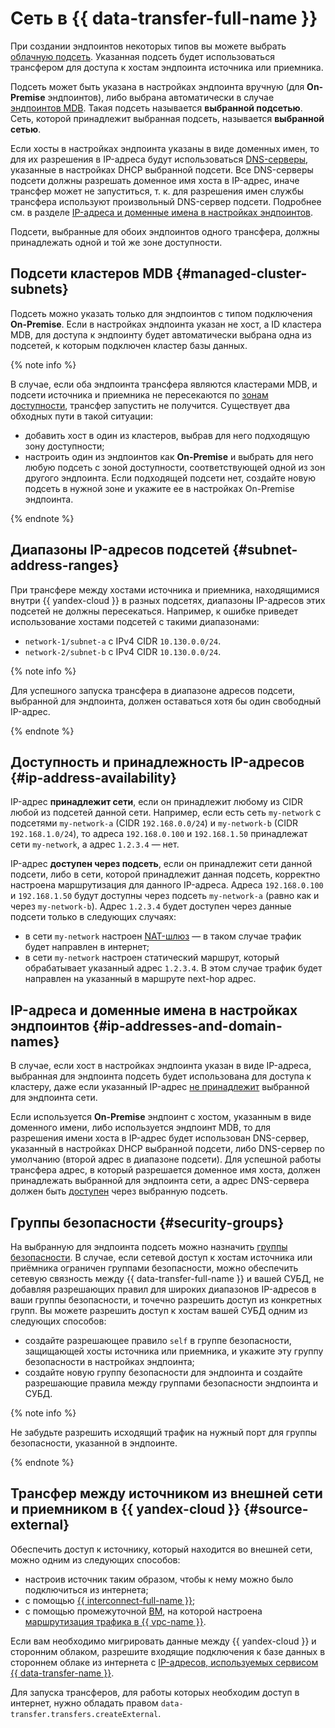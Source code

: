 # Сеть в {{ data-transfer-full-name }}


При создании эндпоинтов некоторых типов вы можете выбрать [облачную подсеть](../../vpc/concepts/network.md). Указанная подсеть будет использоваться трансфером для доступа к хостам эндпоинта источника или приемника.

Подсеть может быть указана в настройках эндпоинта вручную (для **On-Premise** эндпоинтов), либо выбрана автоматически в случае [эндпоинтов MDB](#managed-cluster-subnets). Такая подсеть называется __выбранной подсетью__. Сеть, которой принадлежит выбранная подсеть, называется __выбранной сетью__.

Если хосты в настройках эндпоинта указаны в виде доменных имен, то для их разрешения в IP-адреса будут использоваться [DNS-серверы](../../glossary/dns.md#dns-server), указанные в настройках DHCP выбранной подсети. Все DNS-серверы подсети должны разрешать доменное имя хоста в IP-адрес, иначе трансфер может не запуститься, т. к. для разрешения имен службы трансфера используют произвольный DNS-сервер подсети. Подробнее см. в разделе [IP-адреса и доменные имена в настройках эндпоинтов](#ip-addresses-and-domain-names).

Подсети, выбранные для обоих эндпоинтов одного трансфера, должны принадлежать одной и той же зоне доступности.

## Подсети кластеров MDB {#managed-cluster-subnets}

Подсеть можно указать только для эндпоинтов с типом подключения **On-Premise**. Если в настройках эндпоинта указан не хост, а ID кластера MDB, для доступа к эндпоинту будет автоматически выбрана одна из подсетей, к которым подключен кластер базы данных.

{% note info %}

В случае, если оба эндпоинта трансфера являются кластерами MDB, и подсети источника и приемника не пересекаются по [зонам доступности](../../overview/concepts/geo-scope.md), трансфер запустить не получится. Существует два обходных пути в такой ситуации:

* добавить хост в один из кластеров, выбрав для него подходящую зону доступности;
* настроить один из эндпоинтов как **On-Premise** и выбрать для него любую подсеть с зоной доступности, соответствующей одной из зон другого эндпоинта. Если подходящей подсети нет, создайте новую подсеть в нужной зоне и укажите ее в настройках On-Premise эндпоинта.

{% endnote %}

## Диапазоны IP-адресов подсетей {#subnet-address-ranges}

При трансфере между хостами источника и приемника, находящимися внутри {{ yandex-cloud }} в разных подсетях, диапазоны IP-адресов этих подсетей не должны пересекаться. Например, к ошибке приведет использование хостами подсетей с такими диапазонами:

* `network-1/subnet-a` с IPv4 CIDR `10.130.0.0/24`.
* `network-2/subnet-b` с IPv4 CIDR `10.130.0.0/24`.

{% note info %}

Для успешного запуска трансфера в диапазоне адресов подсети, выбранной для эндпоинта, должен оставаться хотя бы один свободный IP-адрес.

{% endnote %}

## Доступность и принадлежность IP-адресов {#ip-address-availability}

IP-адрес __принадлежит сети__, если он принадлежит любому из CIDR любой из подсетей данной сети. Например, если есть сеть `my-network` с подсетями `my-network-a` (CIDR `192.168.0.0/24`) и `my-network-b` (CIDR `192.168.1.0/24`), то адреса `192.168.0.100` и `192.168.1.50` принадлежат сети `my-network`, а адрес `1.2.3.4` — нет.

IP-адрес __доступен через подсеть__, если он принадлежит сети данной подсети, либо в сети, которой принадлежит данная подсеть, корректно настроена маршрутизация для данного IP-адреса. Адреса `192.168.0.100` и `192.168.1.50` будут доступны через подсеть `my-network-a` (равно как и через `my-network-b`). Адрес `1.2.3.4` будет доступен через данные подсети только в следующих случаях:
* в сети `my-network` настроен [NAT-шлюз](../../vpc/concepts/gateways.md) — в таком случае трафик будет направлен в интернет;
* в сети `my-network` настроен статический маршрут, который обрабатывает указанный адрес `1.2.3.4`. В этом случае трафик будет направлен на указанный в маршруте next-hop адрес.

## IP-адреса и доменные имена в настройках эндпоинтов {#ip-addresses-and-domain-names}

В случае, если хост в настройках эндпоинта указан в виде IP-адреса, выбранная для эндпоинта подсеть будет использована для доступа к кластеру, даже если указанный IP-адрес [не принадлежит](#ip-address-availability) выбранной для эндпоинта сети.

Если используется **On-Premise** эндпоинт с хостом, указанным в виде доменного имени, либо используется эндпоинт MDB, то для разрешения имени хоста в IP-адрес будет использован DNS-сервер, указанный в настройках DHCP выбранной подсети, либо DNS-сервер по умолчанию (второй адрес в диапазоне подсети). Для успешной работы трансфера адрес, в который разрешается доменное имя хоста, должен принадлежать выбранной для эндпоинта сети, а адрес DNS-сервера должен быть [доступен](#ip-address-availability) через выбранную подсеть.

## Группы безопасности {#security-groups}

На выбранную для эндпоинта подсеть можно назначить [группы безопасности](../../vpc/concepts/security-groups.md). В случае, если сетевой доступ к хостам источника или приёмника ограничен группами безопасности, можно обеспечить сетевую связность между {{ data-transfer-full-name }}  и вашей СУБД, не добавляя разрешающих правил для широких диапазонов IP-адресов в ваши группы безопасности, и точечно разрешить доступ из конкретных групп. Вы можете разрешить доступ к хостам вашей СУБД одним из следующих способов:

* создайте разрешающее правило `self` в группе безопасности, защищающей хосты источника или приемника, и укажите эту группу безопасности в настройках эндпоинта;
* создайте новую группу безопасности для эндпоинта и создайте разрешающие правила между группами безопасности эндпоинта и СУБД.

{% note info %}

Не забудьте разрешить исходящий трафик на нужный порт для группы безопасности, указанной в эндпоинте.

{% endnote %}

## Трансфер между источником из внешней сети и приемником в {{ yandex-cloud }} {#source-external}

Обеспечить доступ к источнику, который находится во внешней сети, можно одним из следующих способов:

* настроив источник таким образом, чтобы к нему можно было подключиться из интернета;
* с помощью [{{ interconnect-full-name }}](../../interconnect/index.yaml);
* с помощью промежуточной [ВМ](../../glossary/vm.md), на которой настроена [маршрутизация трафика в {{ vpc-name }}](../../vpc/concepts/static-routes.md).

Если вам необходимо мигрировать данные между {{ yandex-cloud }} и сторонним облаком, разрешите входящие подключения к базе данных в стороннем облаке из интернета с [IP-адресов, используемых сервисом {{ data-transfer-name }}](https://stat.ripe.net/widget/announced-prefixes#w.resource%3DAS200350%26w.min_peers_seeing%3D0).

Для запуска трансферов, для работы которых необходим доступ в интернет, нужно обладать правом `data-transfer.transfers.createExternal`.


